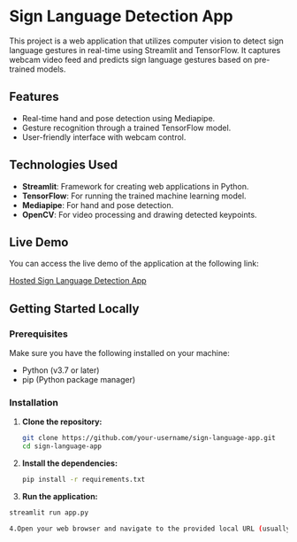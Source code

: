 # Sign Language Detection App

This project is a web application that utilizes computer vision to detect sign language gestures in real-time using Streamlit and TensorFlow. It captures webcam video feed and predicts sign language gestures based on pre-trained models.

## Features

- Real-time hand and pose detection using Mediapipe.
- Gesture recognition through a trained TensorFlow model.
- User-friendly interface with webcam control.

## Technologies Used

- **Streamlit**: Framework for creating web applications in Python.
- **TensorFlow**: For running the trained machine learning model.
- **Mediapipe**: For hand and pose detection.
- **OpenCV**: For video processing and drawing detected keypoints.

## Live Demo

You can access the live demo of the application at the following link:

[Hosted Sign Language Detection App](YOUR_HEROKU_OR_STREAMLIT_LINK)

## Getting Started Locally

### Prerequisites

Make sure you have the following installed on your machine:

- Python (v3.7 or later)
- pip (Python package manager)

### Installation

1. **Clone the repository:**

   ```bash
   git clone https://github.com/your-username/sign-language-app.git
   cd sign-language-app

2. **Install the dependencies:**
   ```bash
   pip install -r requirements.txt

3. **Run the application:**
  ```bash
  streamlit run app.py

4.Open your web browser and navigate to the provided local URL (usually http://localhost:8501) to access the application.
